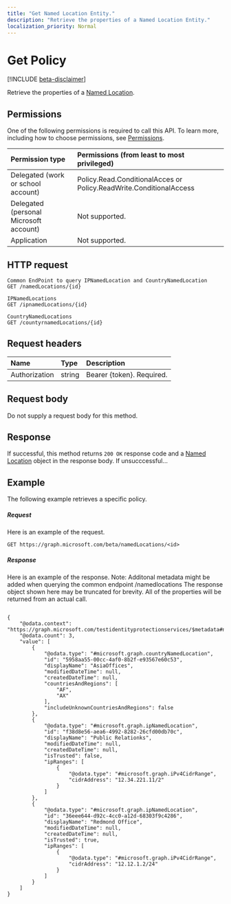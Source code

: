 ```yaml
---
title: "Get Named Location Entity."
description: "Retrieve the properties of a Named Location Entity."
localization_priority: Normal
---
```


# Get Policy

[!INCLUDE [beta-disclaimer](../../includes/beta-disclaimer.md)]

Retrieve the properties of a [Named Location](../resources/NamedLocation.md).

## Permissions
One of the following permissions is required to call this API. To learn more, including how to choose permissions, see [Permissions](/graph/permissions-reference).

|Permission type      | Permissions (from least to most privileged)              |
|:--------------------|:---------------------------------------------------------|
|Delegated (work or school account) | Policy.Read.ConditionalAcces or  Policy.ReadWrite.ConditionalAccess   |
|Delegated (personal Microsoft account) | Not supported.    |
|Application | Not supported. |

## HTTP request
<!-- { "blockType": "ignored" } -->
```http
Common EndPoint to query IPNamedLocation and CountryNamedLocation
GET /namedLocations/{id}

IPNamedLocations
GET /ipnamedLocations/{id}

CountryNamedLocations
GET /countyrnamedLocations/{id}
```
## Request headers
| Name       | Type | Description|
|:---------------|:--------|:----------|
| Authorization  | string  | Bearer {token}. Required. |

## Request body
Do not supply a request body for this method.

## Response

If successful, this method returns `200 OK` response code and a [Named Location](../resources/NamedLocation.md) object in the response body. If unsucccessful...

## Example
The following example retrieves a specific policy.

##### Request
Here is an example of the request.

```http
GET https://graph.microsoft.com/beta/namedLocations/<id>

```

##### Response
Here is an example of the response.
Note: Additonal metadata might be added when querying the common endpoint /namedlocations
The response object shown here may be truncated for brevity. All of the properties will be returned from an actual call.

```http

{
    "@odata.context": "https://graph.microsoft.com/testidentityprotectionservices/$metadata#namedLocations",
    "@odata.count": 3,
    "value": [
        {
            "@odata.type": "#microsoft.graph.countryNamedLocation",
            "id": "5958aa55-00cc-4af0-8b2f-e93567e60c53",
            "displayName": "AsiaOffices",
            "modifiedDateTime": null,
            "createdDateTime": null,
            "countriesAndRegions": [
                "AF",
                "AX"
            ],
            "includeUnknownCountriesAndRegions": false
        },
        {
            "@odata.type": "#microsoft.graph.ipNamedLocation",
            "id": "f38d8e56-aea6-4992-8282-26cfd00db70c",
            "displayName": "Public Relationks",
            "modifiedDateTime": null,
            "createdDateTime": null,
            "isTrusted": false,
            "ipRanges": [
                {
                    "@odata.type": "#microsoft.graph.iPv4CidrRange",
                    "cidrAddress": "12.34.221.11/2"
                }
            ]
        },
        {
            "@odata.type": "#microsoft.graph.ipNamedLocation",
            "id": "36eee644-d92c-4cc0-a12d-68303f9c4286",
            "displayName": "Redmond Office",
            "modifiedDateTime": null,
            "createdDateTime": null,
            "isTrusted": true,
            "ipRanges": [
                {
                    "@odata.type": "#microsoft.graph.iPv4CidrRange",
                    "cidrAddress": "12.12.1.2/24"
                }
            ]
        }
    ]
}
```
